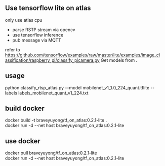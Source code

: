 ## Use tensorflow lite on atlas
only use atlas cpu
* parse RSTP stream via opencv
* use tensorflow inference
* pub message via MQTT

refer to https://github.com/tensorflow/examples/raw/master/lite/examples/image_classification/raspberry_pi/classify_picamera.py
Get models from .

## usage
python classify_rtsp_atlas.py --model mobilenet_v1_1.0_224_quant.tflite --labels labels_mobilenet_quant_v1_224.txt


## build docker
docker build -t braveyuyong/tf_on_atlas:0.2.1-lite .   
docker run -d --net host braveyuyong/tf_on_atlas:0.2.1-lite  

## use docker
docker pull braveyuyong/tf_on_atlas:0.2.1-lite  
docker run -d --net host braveyuyong/tf_on_atlas:0.2.1-lite  


